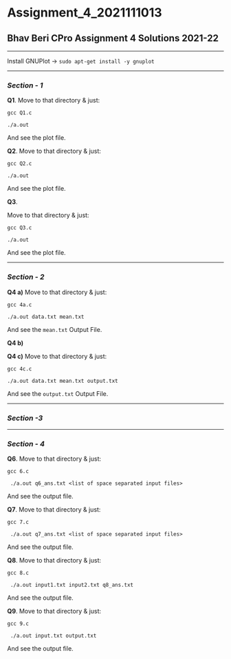 # Assignment_4_2021111013
## Bhav Beri CPro Assignment 4 Solutions 2021-22
----
Install GNUPlot -> ``` sudo apt-get install -y gnuplot ```

----
### _Section - 1_
**Q1**. Move to that directory & just:

``` gcc Q1.c ```

``` ./a.out ```

And see the plot file.

**Q2**. Move to that  directory & just:

``` gcc Q2.c ```

``` ./a.out ```

And see the plot file.

**Q3**. 

Move to that  directory & just:

``` gcc Q3.c ```

``` ./a.out ```

And see the plot file.

----
### _Section - 2_
**Q4 a)** Move to that directory & just:

```gcc 4a.c ```

```./a.out data.txt mean.txt ```

And see the ```mean.txt``` Output File.

**Q4 b)** 

**Q4 c)** Move to that directory & just:

```gcc 4c.c ```

```./a.out data.txt mean.txt output.txt```

And see the ```output.txt``` Output File.

----
### _Section -3_

----
### _Section - 4_
**Q6**. Move to that directory & just:

``` gcc 6.c ```

``` ./a.out q6_ans.txt <list of space separated input files>```

And see the output file.

**Q7**. Move to that  directory & just:

``` gcc 7.c ```

``` ./a.out q7_ans.txt <list of space separated input files>```

And see the output file.

**Q8**. Move to that  directory & just:

``` gcc 8.c ```

``` ./a.out input1.txt input2.txt q8_ans.txt```

And see the output file.

**Q9**. Move to that  directory & just:

``` gcc 9.c ```

``` ./a.out input.txt output.txt```

And see the output file.